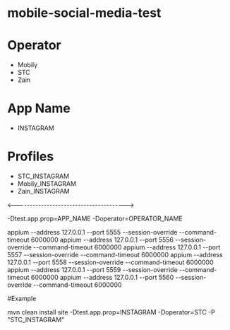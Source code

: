# mobile-social-media-test

# Operator
- Mobily
- STC
- Zain

# App Name
- INSTAGRAM

# Profiles
- STC_INSTAGRAM
- Mobily_INSTAGRAM
- Zain_INSTAGRAM

<--------------------------------------->

-Dtest.app.prop=APP_NAME
-Doperator=OPERATOR_NAME

appium --address 127.0.0.1 --port 5555 --session-override --command-timeout 6000000
appium --address 127.0.0.1 --port 5556 --session-override --command-timeout 6000000
appium --address 127.0.0.1 --port 5557 --session-override --command-timeout 6000000
appium --address 127.0.0.1 --port 5558 --session-override --command-timeout 6000000
appium --address 127.0.0.1 --port 5559 --session-override --command-timeout 6000000
appium --address 127.0.0.1 --port 5560 --session-override --command-timeout 6000000


#Example

mvn clean install site -Dtest.app.prop=INSTAGRAM -Doperator=STC -P "STC_INSTAGRAM"